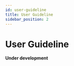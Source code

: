 ```yaml
---
id: user-guideline
title: User Guideline
sidebar_position: 2
---
```


# User Guideline

**Under development**

